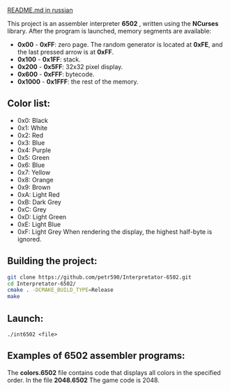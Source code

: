 [README.md in russian](https://github.com/petr590/Interpretator-6502/blob/master/README-ru.md)


This project is an assembler interpreter **6502** , written using the **NCurses** library.
After the program is launched, memory segments are available:
- **0x00** - **0xFF**: zero page.
The random generator is located at **0xFE**, and the last pressed arrow is at **0xFF**.
- **0x100** - **0x1FF**: stack.
- **0x200** - **0x5FF**: 32x32 pixel display.
- **0x600** - **0xFFF**: bytecode.
- **0x1000** - **0x1FFF**: the rest of the memory.

## Color list:
- 0x0: Black
- 0x1: White
- 0x2: Red
- 0x3: Blue
- 0x4: Purple
- 0x5: Green
- 0x6: Blue
- 0x7: Yellow
- 0x8: Orange
- 0x9: Brown
- 0xA: Light Red
- 0xB: Dark Grey
- 0xC: Grey
- 0xD: Light Green
- 0xE: Light Blue
- 0xF: Light Grey
When rendering the display, the highest half-byte is ignored.

## Building the project:
```sh
git clone https://github.com/petr590/Interpretator-6502.git
cd Interpretator-6502/
cmake . -DCMAKE_BUILD_TYPE=Release
make
```

## Launch:
`./int6502 <file>`

## Examples of 6502 assembler programs:
The **colors.6502** file contains code that displays all colors in the specified order.
In the file **2048.6502** The game code is 2048.
